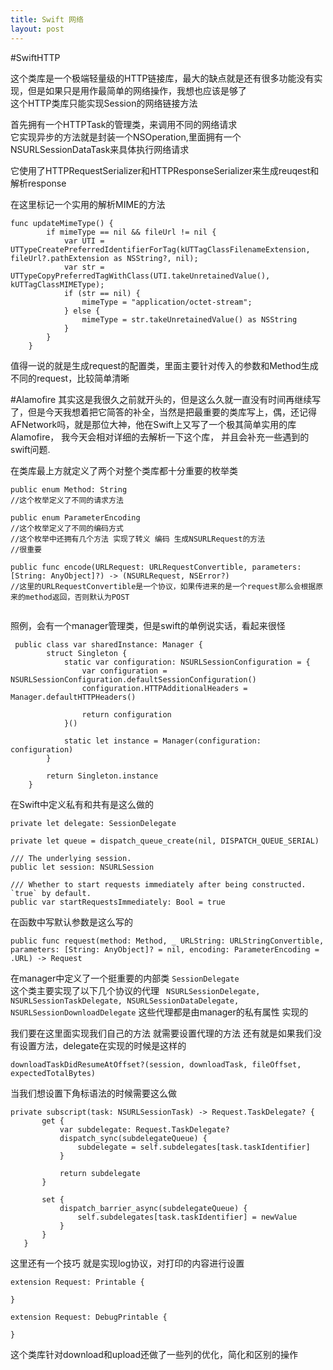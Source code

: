 ```yaml
---
title: Swift 网络
layout: post
---
```

#SwiftHTTP

这个类库是一个极端轻量级的HTTP链接库，最大的缺点就是还有很多功能没有实现，但是如果只是用作最简单的网络操作，我想也应该是够了   
这个HTTP类库只能实现Session的网络链接方法  

首先拥有一个HTTPTask的管理类，来调用不同的网络请求  
它实现异步的方法就是封装一个NSOperation,里面拥有一个NSURLSessionDataTask来具体执行网络请求

它使用了HTTPRequestSerializer和HTTPResponseSerializer来生成reuqest和解析response  

在这里标记一个实用的解析MIME的方法

~~~
func updateMimeType() {
        if mimeType == nil && fileUrl != nil {
            var UTI = UTTypeCreatePreferredIdentifierForTag(kUTTagClassFilenameExtension, fileUrl?.pathExtension as NSString?, nil);
            var str = UTTypeCopyPreferredTagWithClass(UTI.takeUnretainedValue(), kUTTagClassMIMEType);
            if (str == nil) {
                mimeType = "application/octet-stream";
            } else {
                mimeType = str.takeUnretainedValue() as NSString
            }
        }
    }

~~~
值得一说的就是生成request的配置类，里面主要针对传入的参数和Method生成不同的request，比较简单清晰

#Alamofire
其实这是我很久之前就开头的，但是这么久就一直没有时间再继续写了，但是今天我想着把它简答的补全，当然是把最重要的类库写上，偶，还记得AFNetwork吗，就是那位大神，他在Swift上又写了一个极其简单实用的库 Alamofire， 我今天会相对详细的去解析一下这个库， 并且会补充一些遇到的swift问题.  

在类库最上方就定义了两个对整个类库都十分重要的枚举类

~~~
public enum Method: String 
//这个枚举定义了不同的请求方法

public enum ParameterEncoding 
//这个枚举定义了不同的编码方式
//这个枚举中还拥有几个方法 实现了转义 编码 生成NSURLRequest的方法
//很重要

public func encode(URLRequest: URLRequestConvertible, parameters: [String: AnyObject]?) -> (NSURLRequest, NSError?)
//这里的URLRequestConvertible是一个协议，如果传进来的是一个request那么会根据原来的method返回，否则默认为POST
    
~~~

照例，会有一个manager管理类，但是swift的单例说实话，看起来很怪

~~~
 public class var sharedInstance: Manager {
        struct Singleton {
            static var configuration: NSURLSessionConfiguration = {
                var configuration = NSURLSessionConfiguration.defaultSessionConfiguration()
                configuration.HTTPAdditionalHeaders = Manager.defaultHTTPHeaders()

                return configuration
            }()

            static let instance = Manager(configuration: configuration)
        }

        return Singleton.instance
    }
~~~

在Swift中定义私有和共有是这么做的

~~~
private let delegate: SessionDelegate

private let queue = dispatch_queue_create(nil, DISPATCH_QUEUE_SERIAL)

/// The underlying session.
public let session: NSURLSession

/// Whether to start requests immediately after being constructed. `true` by default.
public var startRequestsImmediately: Bool = true

~~~

在函数中写默认参数是这么写的

~~~
public func request(method: Method, _ URLString: URLStringConvertible, parameters: [String: AnyObject]? = nil, encoding: ParameterEncoding = .URL) -> Request
~~~

在manager中定义了一个挺重要的内部类 `SessionDelegate`  
这个类主要实现了以下几个协议的代理 ` NSURLSessionDelegate, NSURLSessionTaskDelegate, NSURLSessionDataDelegate, NSURLSessionDownloadDelegate` 这些代理都是由manager的私有属性 实现的

我们要在这里面实现我们自己的方法 就需要设置代理的方法 还有就是如果我们没有设置方法，delegate在实现的时候是这样的  

~~~
downloadTaskDidResumeAtOffset?(session, downloadTask, fileOffset, expectedTotalBytes)

~~~

当我们想设置下角标语法的时候需要这么做

~~~
private subscript(task: NSURLSessionTask) -> Request.TaskDelegate? {
       get {
           var subdelegate: Request.TaskDelegate?
           dispatch_sync(subdelegateQueue) {
               subdelegate = self.subdelegates[task.taskIdentifier]
           }

           return subdelegate
       }
       
       set {
           dispatch_barrier_async(subdelegateQueue) {
               self.subdelegates[task.taskIdentifier] = newValue
           }
       }
   }
~~~


这里还有一个技巧 就是实现log协议，对打印的内容进行设置  

~~~
extension Request: Printable {

}

extension Request: DebugPrintable {

}
~~~

这个类库针对download和upload还做了一些列的优化，简化和区别的操作